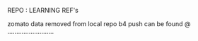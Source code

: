 REPO : LEARNING REF's

zomato data removed from local repo b4 push
can be found @ ..........................